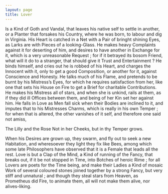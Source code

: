 ```yaml
---
layout: page
title: Lover
---
```


Is a Kind of Goth and Vandal, that leaves
his native self to settle in another, or a
Planter that forsakes his Country, where he
was born, to labour and dig in Virginia.
His Heart is catched in a Net with a Pair of
bringht shining Eyes, as Larks are with Pieces
of a looking-Glass.  He makes heavy Complaints against it for deserting of him, and
desires to have another in Exchange for it,
which is a very unreasonable Request ; for if
it betrayed its bosom Friend, what will it do
to a stranger, that should give it Trust and
Entertainment ?  He binds himself, and cries
out he is robbed of his Heart, and charges the
Innocent with it, only to get a good Composition, or another for it, against Conscience and Honesty.  He talks much of his
Flame, and pretends to be burnt by his Mistress’s Eyes, for which he requires satisfaction
from her, like one that sets his House on Fire
to get a Brief for charitable Contributions.
He makes his Mistress all of stars, and when
she is unkind, rails at them, as if they did ill
Offices between them, and being of her Kin
set her against him.  He falls in Love as Men
fall sick when their Bodies are inclined to it,
and imputes that to his Mistresses Charms,
which is really in his own Temper ; for when
that is altered, the other vanishes of it self, and
therefore one said not amiss,

The Lilly and the Rose
Not in her Cheeks, but in thy Temper grows.

When his Desires are grown up, they swarm,
and fly out to seek a new Habitation, and
wheresoever they light they fix like Bees, among
which some late Philosophers have observed
that it is a Female that leads all the rest.  Love
is but a Clap of the Mind, a Kind of running of the Fancy, that breaks out, if it be
not stopped in Time, into Botches of heroic
Rime ; for all Lovers are poets for the Time
being, and make their Ladies a Kind of mosaic Work of several coloured stones joined
together by a strong Fancy, but very stiff and
unnatural ; and though they steal stars from
Heaven, as Prometheus did Fire, to animate
them, all will not make them alive, nor
alives-liking.
